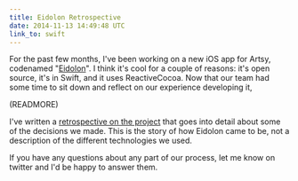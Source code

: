 ```yaml
---
title: Eidolon Retrospective
date: 2014-11-13 14:49:48 UTC
link_to: swift
---
```


For the past few months, I've been working on a new iOS app for Artsy, codenamed "[Eidolon](https://github.com/artsy/eidolon)". I think it's cool for a couple of reasons: it's open source, it's in Swift, and it uses ReactiveCocoa. Now that our team had some time to sit down and reflect on our experience developing it, 

(READMORE)

I've written a [retrospective on the project](http://artsy.github.io/blog/2014/11/13/eidolon-retrospective/) that goes into detail about some of the decisions we made. This is the story of how Eidolon came to be, not a description of the different technologies we used. 

If you have any questions about any part of our process, let me know on twitter and I'd be happy to answer them. 
